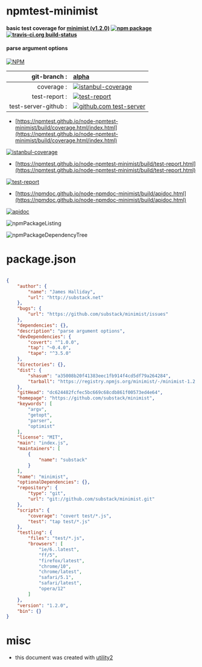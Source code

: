 # npmtest-minimist

#### basic test coverage for  [minimist (v1.2.0)](https://github.com/substack/minimist)  [![npm package](https://img.shields.io/npm/v/npmtest-minimist.svg?style=flat-square)](https://www.npmjs.org/package/npmtest-minimist) [![travis-ci.org build-status](https://api.travis-ci.org/npmtest/node-npmtest-minimist.svg)](https://travis-ci.org/npmtest/node-npmtest-minimist)

#### parse argument options

[![NPM](https://nodei.co/npm/minimist.png?downloads=true&downloadRank=true&stars=true)](https://www.npmjs.com/package/minimist)

| git-branch : | [alpha](https://github.com/npmtest/node-npmtest-minimist/tree/alpha)|
|--:|:--|
| coverage : | [![istanbul-coverage](https://npmtest.github.io/node-npmtest-minimist/build/coverage.badge.svg)](https://npmtest.github.io/node-npmtest-minimist/build/coverage.html/index.html)|
| test-report : | [![test-report](https://npmtest.github.io/node-npmtest-minimist/build/test-report.badge.svg)](https://npmtest.github.io/node-npmtest-minimist/build/test-report.html)|
| test-server-github : | [![github.com test-server](https://npmtest.github.io/node-npmtest-minimist/GitHub-Mark-32px.png)](https://npmtest.github.io/node-npmtest-minimist/build/app/index.html) | | build-artifacts : | [![build-artifacts](https://npmtest.github.io/node-npmtest-minimist/glyphicons_144_folder_open.png)](https://github.com/npmtest/node-npmtest-minimist/tree/gh-pages/build)|

- [https://npmtest.github.io/node-npmtest-minimist/build/coverage.html/index.html](https://npmtest.github.io/node-npmtest-minimist/build/coverage.html/index.html)

[![istanbul-coverage](https://npmtest.github.io/node-npmtest-minimist/build/screenCapture.buildCi.browser.%252Ftmp%252Fbuild%252Fcoverage.lib.html.png)](https://npmtest.github.io/node-npmtest-minimist/build/coverage.html/index.html)

- [https://npmtest.github.io/node-npmtest-minimist/build/test-report.html](https://npmtest.github.io/node-npmtest-minimist/build/test-report.html)

[![test-report](https://npmtest.github.io/node-npmtest-minimist/build/screenCapture.buildCi.browser.%252Ftmp%252Fbuild%252Ftest-report.html.png)](https://npmtest.github.io/node-npmtest-minimist/build/test-report.html)

- [https://npmdoc.github.io/node-npmdoc-minimist/build/apidoc.html](https://npmdoc.github.io/node-npmdoc-minimist/build/apidoc.html)

[![apidoc](https://npmdoc.github.io/node-npmdoc-minimist/build/screenCapture.buildCi.browser.%252Ftmp%252Fbuild%252Fapidoc.html.png)](https://npmdoc.github.io/node-npmdoc-minimist/build/apidoc.html)

![npmPackageListing](https://npmtest.github.io/node-npmtest-minimist/build/screenCapture.npmPackageListing.svg)

![npmPackageDependencyTree](https://npmtest.github.io/node-npmtest-minimist/build/screenCapture.npmPackageDependencyTree.svg)



# package.json

```json

{
    "author": {
        "name": "James Halliday",
        "url": "http://substack.net"
    },
    "bugs": {
        "url": "https://github.com/substack/minimist/issues"
    },
    "dependencies": {},
    "description": "parse argument options",
    "devDependencies": {
        "covert": "^1.0.0",
        "tap": "~0.4.0",
        "tape": "^3.5.0"
    },
    "directories": {},
    "dist": {
        "shasum": "a35008b20f41383eec1fb914f4cd5df79a264284",
        "tarball": "https://registry.npmjs.org/minimist/-/minimist-1.2.0.tgz"
    },
    "gitHead": "dc624482fcfec5bc669c68cdb861f00573ed4e64",
    "homepage": "https://github.com/substack/minimist",
    "keywords": [
        "argv",
        "getopt",
        "parser",
        "optimist"
    ],
    "license": "MIT",
    "main": "index.js",
    "maintainers": [
        {
            "name": "substack"
        }
    ],
    "name": "minimist",
    "optionalDependencies": {},
    "repository": {
        "type": "git",
        "url": "git://github.com/substack/minimist.git"
    },
    "scripts": {
        "coverage": "covert test/*.js",
        "test": "tap test/*.js"
    },
    "testling": {
        "files": "test/*.js",
        "browsers": [
            "ie/6..latest",
            "ff/5",
            "firefox/latest",
            "chrome/10",
            "chrome/latest",
            "safari/5.1",
            "safari/latest",
            "opera/12"
        ]
    },
    "version": "1.2.0",
    "bin": {}
}
```



# misc
- this document was created with [utility2](https://github.com/kaizhu256/node-utility2)
